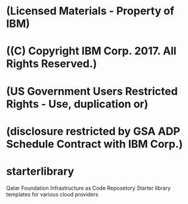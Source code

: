 # (Licensed Materials - Property of IBM)
# ((C) Copyright IBM Corp. 2017. All Rights Reserved.)
# (US Government Users Restricted Rights - Use, duplication or)
# (disclosure restricted by GSA ADP Schedule Contract with IBM Corp.)
# starterlibrary

Qatar Foundation Infrastructure as Code Reposetory
Starter library templates for various cloud providers
